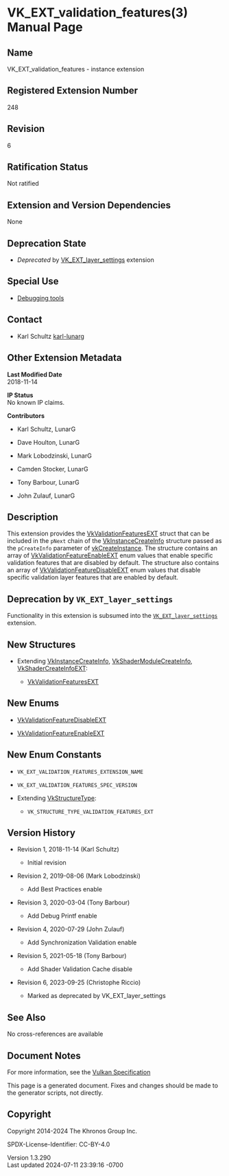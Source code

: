 # VK_EXT_validation_features(3) Manual Page

## Name

VK_EXT_validation_features - instance extension



## <a href="#_registered_extension_number" class="anchor"></a>Registered Extension Number

248

## <a href="#_revision" class="anchor"></a>Revision

6

## <a href="#_ratification_status" class="anchor"></a>Ratification Status

Not ratified

## <a href="#_extension_and_version_dependencies" class="anchor"></a>Extension and Version Dependencies

None

## <a href="#_deprecation_state" class="anchor"></a>Deprecation State

- *Deprecated* by [VK_EXT_layer_settings](https://registry.khronos.org/vulkan/specs/1.3-extensions/man/html/VK_EXT_layer_settings.html)
  extension

## <a href="#_special_use" class="anchor"></a>Special Use

- <a
  href="https://registry.khronos.org/vulkan/specs/1.3-extensions/html/vkspec.html#extendingvulkan-compatibility-specialuse"
  target="_blank" rel="noopener">Debugging tools</a>

## <a href="#_contact" class="anchor"></a>Contact

- Karl Schultz <a
  href="https://github.com/KhronosGroup/Vulkan-Docs/issues/new?body=%5BVK_EXT_validation_features%5D%20@karl-lunarg%0A*Here%20describe%20the%20issue%20or%20question%20you%20have%20about%20the%20VK_EXT_validation_features%20extension*"
  target="_blank" rel="nofollow noopener"><em></em>karl-lunarg</a>

## <a href="#_other_extension_metadata" class="anchor"></a>Other Extension Metadata

**Last Modified Date**  
2018-11-14

**IP Status**  
No known IP claims.

**Contributors**  
- Karl Schultz, LunarG

- Dave Houlton, LunarG

- Mark Lobodzinski, LunarG

- Camden Stocker, LunarG

- Tony Barbour, LunarG

- John Zulauf, LunarG

## <a href="#_description" class="anchor"></a>Description

This extension provides the
[VkValidationFeaturesEXT](https://registry.khronos.org/vulkan/specs/1.3-extensions/man/html/VkValidationFeaturesEXT.html) struct that can
be included in the `pNext` chain of the
[VkInstanceCreateInfo](https://registry.khronos.org/vulkan/specs/1.3-extensions/man/html/VkInstanceCreateInfo.html) structure passed as
the `pCreateInfo` parameter of
[vkCreateInstance](https://registry.khronos.org/vulkan/specs/1.3-extensions/man/html/vkCreateInstance.html). The structure contains an
array of
[VkValidationFeatureEnableEXT](https://registry.khronos.org/vulkan/specs/1.3-extensions/man/html/VkValidationFeatureEnableEXT.html) enum
values that enable specific validation features that are disabled by
default. The structure also contains an array of
[VkValidationFeatureDisableEXT](https://registry.khronos.org/vulkan/specs/1.3-extensions/man/html/VkValidationFeatureDisableEXT.html) enum
values that disable specific validation layer features that are enabled
by default.

## <a href="#_deprecation_by_vk_ext_layer_settings" class="anchor"></a>Deprecation by `VK_EXT_layer_settings`

Functionality in this extension is subsumed into the
[`VK_EXT_layer_settings`](https://registry.khronos.org/vulkan/specs/1.3-extensions/man/html/VK_EXT_layer_settings.html) extension.

## <a href="#_new_structures" class="anchor"></a>New Structures

- Extending [VkInstanceCreateInfo](https://registry.khronos.org/vulkan/specs/1.3-extensions/man/html/VkInstanceCreateInfo.html),
  [VkShaderModuleCreateInfo](https://registry.khronos.org/vulkan/specs/1.3-extensions/man/html/VkShaderModuleCreateInfo.html),
  [VkShaderCreateInfoEXT](https://registry.khronos.org/vulkan/specs/1.3-extensions/man/html/VkShaderCreateInfoEXT.html):

  - [VkValidationFeaturesEXT](https://registry.khronos.org/vulkan/specs/1.3-extensions/man/html/VkValidationFeaturesEXT.html)

## <a href="#_new_enums" class="anchor"></a>New Enums

- [VkValidationFeatureDisableEXT](https://registry.khronos.org/vulkan/specs/1.3-extensions/man/html/VkValidationFeatureDisableEXT.html)

- [VkValidationFeatureEnableEXT](https://registry.khronos.org/vulkan/specs/1.3-extensions/man/html/VkValidationFeatureEnableEXT.html)

## <a href="#_new_enum_constants" class="anchor"></a>New Enum Constants

- `VK_EXT_VALIDATION_FEATURES_EXTENSION_NAME`

- `VK_EXT_VALIDATION_FEATURES_SPEC_VERSION`

- Extending [VkStructureType](https://registry.khronos.org/vulkan/specs/1.3-extensions/man/html/VkStructureType.html):

  - `VK_STRUCTURE_TYPE_VALIDATION_FEATURES_EXT`

## <a href="#_version_history" class="anchor"></a>Version History

- Revision 1, 2018-11-14 (Karl Schultz)

  - Initial revision

- Revision 2, 2019-08-06 (Mark Lobodzinski)

  - Add Best Practices enable

- Revision 3, 2020-03-04 (Tony Barbour)

  - Add Debug Printf enable

- Revision 4, 2020-07-29 (John Zulauf)

  - Add Synchronization Validation enable

- Revision 5, 2021-05-18 (Tony Barbour)

  - Add Shader Validation Cache disable

- Revision 6, 2023-09-25 (Christophe Riccio)

  - Marked as deprecated by VK_EXT_layer_settings

## <a href="#_see_also" class="anchor"></a>See Also

No cross-references are available

## <a href="#_document_notes" class="anchor"></a>Document Notes

For more information, see the <a
href="https://registry.khronos.org/vulkan/specs/1.3-extensions/html/vkspec.html#VK_EXT_validation_features"
target="_blank" rel="noopener">Vulkan Specification</a>

This page is a generated document. Fixes and changes should be made to
the generator scripts, not directly.

## <a href="#_copyright" class="anchor"></a>Copyright

Copyright 2014-2024 The Khronos Group Inc.

SPDX-License-Identifier: CC-BY-4.0

Version 1.3.290  
Last updated 2024-07-11 23:39:16 -0700
